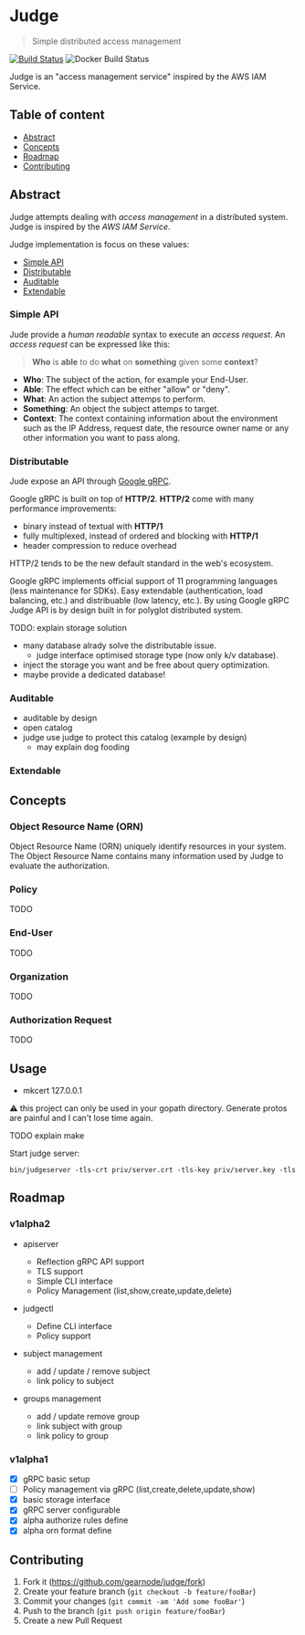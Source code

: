 # Judge

> Simple distributed access management

[![Build Status][travis-image]][travis-url]
![Docker Build Status](https://img.shields.io/docker/build/gearnode/judge.svg)

Judge is an "access management service" inspired by the AWS IAM Service.

## Table of content

- [Abstract](#abstract)
- [Concepts](#concepts)
- [Roadmap](#roadmap)
- [Contributing](#contributing)

## Abstract

Judge attempts dealing with _access management_ in a distributed system. Judge is inspired by the _AWS IAM Service_.

Judge implementation is focus on these values:
- [Simple API](#simple-api)
- [Distributable](#distributable)
- [Auditable](#auditable)
- [Extendable](#extendable)

### Simple API

Jude provide a _human readable_ syntax to execute an _access request_. An _access request_ can be expressed like this:

> **Who** is **able** to do **what** on **something** given some **context**?

- **Who**: The subject of the action, for example your End-User.
- **Able**: The effect which can be either "allow" or "deny".
- **What**: An action the subject attemps to perform.
- **Something**: An object the subject attemps to target.
- **Context**: The context containing information about the environment such as the IP Address, request date, the resource owner name or any other information you want to pass along.

### Distributable

Jude expose an API through [Google gRPC](https://grpc.io/).

Google gRPC is built on top of **HTTP/2**. **HTTP/2** come with many performance improvements:
- binary instead of textual with **HTTP/1**
- fully multiplexed, instead of ordered and blocking with **HTTP/1**
- header compression to reduce overhead

HTTP/2 tends to be the new default standard in the web's ecosystem.

Google gRPC implements official support of 11 programming languages (less maintenance for SDKs). Easy extendable (authentication, load balancing, etc.) and distribuable (low latency, etc.). By using Google gRPC Judge API is by design built in for polyglot distributed system.

TODO: explain storage solution
  - many database alrady solve the distributable issue.
    - judge interface optimised storage type (now only k/v database).
  - inject the storage you want and be free about query optimization.
  - maybe provide a dedicated database!

### Auditable

- auditable by design
- open catalog
- judge use judge to protect this catalog (example by design)
  - may explain dog fooding

### Extendable


## Concepts

### Object Resource Name (ORN)

Object Resource Name (ORN) uniquely identify resources in your system. The
Object Resource Name contains many information used by Judge to evaluate the
authorization.

### Policy
TODO

### End-User
TODO

### Organization
TODO

### Authorization Request
TODO


## Usage

- mkcert 127.0.0.1

:warning: this project can only be used in your gopath directory. Generate protos are painful and I can't lose time again.

TODO explain make


Start judge server:
```
bin/judgeserver -tls-crt priv/server.crt -tls-key priv/server.key -tls
```

## Roadmap

### v1alpha2

- apiserver
    - Reflection gRPC API support
    - TLS support
    - Simple CLI interface
    - Policy Management (list,show,create,update,delete)

- judgectl
    - Define CLI interface
    - Policy support

- subject management
    - add / update / remove subject
    - link policy to subject

- groups management
    - add / update remove group
    - link subject with group
    - link policy to group


### v1alpha1

- [x] gRPC basic setup
- [ ] Policy management via gRPC (list,create,delete,update,show)
- [x] basic storage interface
- [x] gRPC server configurable
- [x] alpha authorize rules define
- [x] alpha orn format define

## Contributing

1. Fork it (<https://github.com/gearnode/judge/fork>)
2. Create your feature branch (`git checkout -b feature/fooBar`)
3. Commit your changes (`git commit -am 'Add some fooBar'`)
4. Push to the branch (`git push origin feature/fooBar`)
5. Create a new Pull Request

<!-- Markdown link & img dfn's -->
[travis-image]: https://travis-ci.com/gearnode/judge.svg?branch=master
[travis-url]: https://travis-ci.org/gearnode/judge
